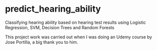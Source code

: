 # predict_hearing_ability
Classifying hearing ability based on hearing test results using Logistic Regression, SVM, Decision Trees and Random Forests

This project work was carried out when I was doing an Udemy course by Jose Portilla, a big thank you to him.
